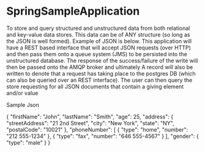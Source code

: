 # SpringSampleApplication
To store and query structured and unstructured data from both relational and key-value data stores.
This data can be of ANY structure (so long as the JSON is well formed).
Example of JSON is below.
This application will have a REST based interface that will accept JSON requests (over HTTP) and then pass them onto a queue system (JMS) to be persisted into the unstructured database.
The response of the success/failure of the write will then be passed onto the AMQP broker and ultimately A record will also be written to denote that a request has taking place to the postgres DB (which can also be queried over an REST interface).
The user can then query the store requesting for all JSON documents that contain a giving element and/or value

Sample Json

{
  "firstName": "John",
  "lastName": "Smith",
  "age": 25,
  "address": {
    "streetAddress": "21 2nd Street",
    "city": "New York",
    "state": "NY",
    "postalCode": "10021"
  },
  "phoneNumber": [
    {
      "type": "home",
      "number": "212 555-1234"
    },
    {
      "type": "fax",
      "number": "646 555-4567"
    }
  ],
  "gender": {
    "type": "male"
  }
}